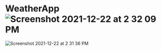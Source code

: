 # WeatherApp![Screenshot 2021-12-22 at 2 32 09 PM](https://user-images.githubusercontent.com/89535779/147066229-b0522dea-bbca-43b0-a006-29d3134a9ace.png)
![Screenshot 2021-12-22 at 2 31 36 PM](https://user-images.githubusercontent.com/89535779/147066245-6d2620bd-c405-4ca5-9c5f-efea5e00237e.png)

